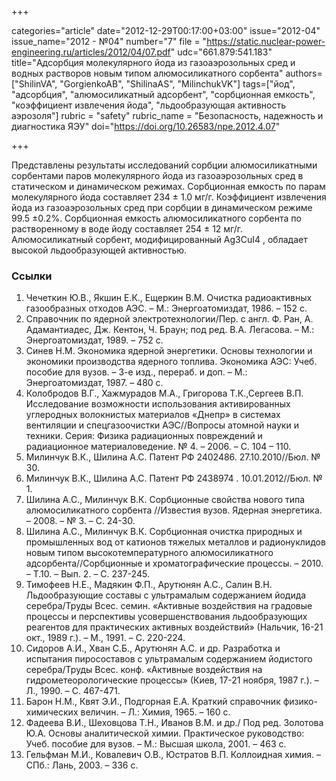 +++

categories="article"
date="2012-12-29T00:17:00+03:00"
issue="2012-04"
issue_name="2012 - №04"
number="7"
file = "https://static.nuclear-power-engineering.ru/articles/2012/04/07.pdf"
udc="661.879:541.183"
title="Адсорбция молекулярного йода из газоаэрозольных сред и водных растворов новым типом алюмосиликатного сорбента"
authors=["ShilinVA", "GorgienkoAB", "ShilinaAS", "MilinchukVK"]
tags=["йод", "адсорбция", "алюмосиликатный адсорбент", "сорбционная емкость", "коэффициент извлечения йода", "льдообразующая активность аэрозоля"]
rubric = "safety"
rubric_name = "Безопасность, надежность и диагностика ЯЭУ"
doi="https://doi.org/10.26583/npe.2012.4.07"

+++

Представлены результаты исследований сорбции алюмосиликатными сорбентами паров молекулярного йода из газоаэрозольных сред в статическом и динамическом режимах. Сорбционная емкость по парам молекулярного йода составляет 234 ± 1.0 мг/г. Коэффициент извлечения йода из газоаэрозольных сред при сорбции в динамическом режиме 99.5 ±0.2%. Сорбционная емкость алюмосиликатного сорбента по растворенному в воде йоду составляет 254 ± 12 мг/г. Алюмосиликатный сорбент, модифицированный Ag3CuI4 , обладает высокой льдообразующей активностью.

### Ссылки

1. Чечеткин Ю.В., Якшин Е.К., Ещеркин В.М. Очистка радиоактивных газообразных отходов АЭС. – М.: Энергоатомиздат, 1986. – 152 с.
2. Справочник по ядерной электротехнологии/Пер. с англ. Ф. Ран, А. Адамантиадес, Дж. Кентон, Ч. Браун; под ред. В.А. Легасова. – М.: Энергоатомиздат, 1989. – 752 с.
3. Cинев Н.М. Экономика ядерной энергетики. Основы технологии и экономики производства ядерного топлива. Экономика АЭС: Учеб. пособие для вузов. – 3-е изд., перераб. и доп. – М.: Энергоатомиздат, 1987. – 480 с.
4. Колобродов В.Г., Хажмурадов М.А., Григорова Т.К.,Сергеев В.П. Исследование возможности использования активированных углеродных волокнистых материалов «Днепр» в системах вентиляции и спецгазоочистки АЭС//Вопросы атомной науки и техники. Серия: Физика радиационных повреждений и радиационное материаловедение. № 4. – 2006. – С. 104 – 110.
5. Милинчук В.К., Шилина А.С. Патент РФ 2402486. 27.10.2010//Бюл. № 30.
6. Милинчук В.К., Шилина А.С. Патент РФ 2438974 . 10.01.2012//Бюл. № 1.
7. Шилина А.С., Милинчук В.К. Сорбционные свойства нового типа алюмосиликатного сорбента //Известия вузов. Ядерная энергетика. – 2008. – № 3. – С. 24-30.
8. Шилина А.С., Милинчук В.К. Сорбционная очистка природных и промышленных вод от катионов тяжелых металлов и радионуклидов новым типом высокотемпературного алюмосиликатного адсорбента//Сорбционные и хроматографические процессы. – 2010. – Т.10. – Вып. 2. – С. 237-245.
9. Тимофеев Н.Е., Мадякин Ф.П., Арутюнян А.С., Салин В.Н. Льдообразующие составы с ультрамалым содержанием йодида серебра/Труды Всес. семин. «Активные воздействия на градовые процессы и перспективы усовершенствования льдообразующих реагентов для практических активных воздействий» (Нальчик, 16-21 окт., 1989 г.). – М., 1991. – С. 220-224.
10. Сидоров А.И., Хван С.Б., Арутюнян А.С. и др. Разработка и испытания пиросоставов с ультрамалым содержанием йодистого серебра/Труды Всес. конф. «Активные воздействия на гидрометеорологические процессы» (Киев, 17-21 ноября, 1987 г.). – Л., 1990. – С. 467-471.
11. Барон Н.М., Квят Э.И., Подгорная Е.А. Краткий справочник физико-химических величин. – Л.: Химия, 1965. – 160 с.
12. Фадеева В.И., Шеховцова Т.Н., Иванов В.М. и др./ Под ред. Золотова Ю.А. Основы аналитической химии. Практическое руководство: Учеб. пособие для вузов. – М.: Высшая школа, 2001. – 463 с.
13. Гельфман М.И., Ковалевич О.В., Юстратов В.П. Коллоидная химия. – СПб.: Лань, 2003. – 336 с.